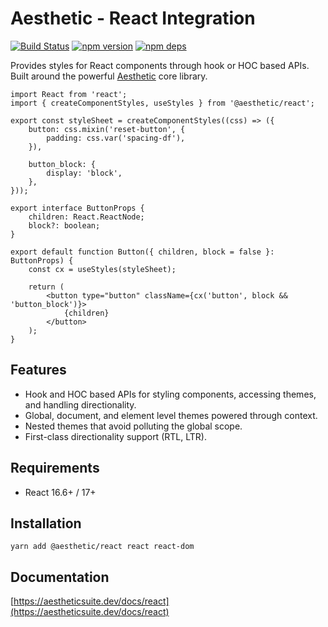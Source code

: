 # Aesthetic - React Integration

[![Build Status](https://github.com/aesthetic-suite/react/workflows/Build/badge.svg)](https://github.com/aesthetic-suite/react/actions?query=branch%3Amaster)
[![npm version](https://badge.fury.io/js/%40aesthetic%react.svg)](https://www.npmjs.com/package/@aesthetic/react)
[![npm deps](https://david-dm.org/aesthetic-suite/react.svg?path=packages/react)](https://www.npmjs.com/package/@aesthetic/react)

Provides styles for React components through hook or HOC based APIs. Built around the powerful
[Aesthetic](https://github.com/aesthetic-suite/framework) core library.

```tsx
import React from 'react';
import { createComponentStyles, useStyles } from '@aesthetic/react';

export const styleSheet = createComponentStyles((css) => ({
	button: css.mixin('reset-button', {
		padding: css.var('spacing-df'),
	}),

	button_block: {
		display: 'block',
	},
}));

export interface ButtonProps {
	children: React.ReactNode;
	block?: boolean;
}

export default function Button({ children, block = false }: ButtonProps) {
	const cx = useStyles(styleSheet);

	return (
		<button type="button" className={cx('button', block && 'button_block')}>
			{children}
		</button>
	);
}
```

## Features

- Hook and HOC based APIs for styling components, accessing themes, and handling directionality.
- Global, document, and element level themes powered through context.
- Nested themes that avoid polluting the global scope.
- First-class directionality support (RTL, LTR).

## Requirements

- React 16.6+ / 17+

## Installation

```
yarn add @aesthetic/react react react-dom
```

## Documentation

[https://aestheticsuite.dev/docs/react](https://aestheticsuite.dev/docs/react)
